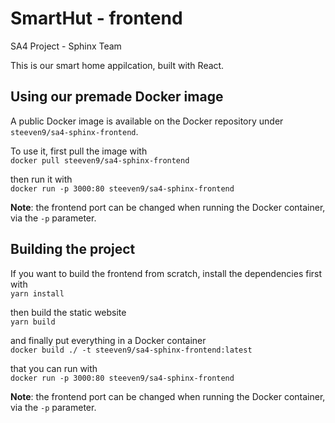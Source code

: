 # SmartHut - frontend
SA4 Project - Sphinx Team

This is our smart home appilcation, built with React.

## Using our premade Docker image
A public Docker image is available on the Docker repository under `steeven9/sa4-sphinx-frontend`.

To use it, first pull the image with\
`docker pull steeven9/sa4-sphinx-frontend`

then run it with\
`docker run -p 3000:80 steeven9/sa4-sphinx-frontend`

**Note**: the frontend port can be changed when running the Docker container, via the `-p` parameter.

## Building the project
If you want to build the frontend from scratch, install the dependencies first with\
`yarn install`

then build the static website\
`yarn build`

and finally put everything in a Docker container\
`docker build ./ -t steeven9/sa4-sphinx-frontend:latest`

that you can run with\
`docker run -p 3000:80 steeven9/sa4-sphinx-frontend`

**Note**: the frontend port can be changed when running the Docker container, via the `-p` parameter.